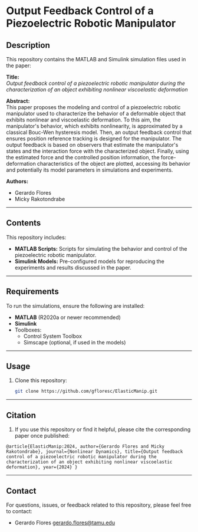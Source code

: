 # Output Feedback Control of a Piezoelectric Robotic Manipulator

## Description
This repository contains the MATLAB and Simulink simulation files used in the paper:

**Title:**  
*Output feedback control of a piezoelectric robotic manipulator during the characterization of an object exhibiting nonlinear viscoelastic deformation*

**Abstract:**  
This paper proposes the modeling and control of a piezoelectric robotic manipulator used to characterize the behavior of a deformable object that exhibits nonlinear and viscoelastic deformation. To this aim, the manipulator's behavior, which exhibits nonlinearity, is approximated by a classical Bouc-Wen hysteresis model. Then, an output feedback control that ensures position reference tracking is designed for the manipulator. The output feedback is based on observers that estimate the manipulator's states and the interaction force with the characterized object. Finally, using the estimated force and the controlled position information, the force-deformation characteristics of the object are plotted, accessing its behavior and potentially its model parameters in simulations and experiments.

**Authors:**  
- Gerardo Flores  
- Micky Rakotondrabe  

---

## Contents
This repository includes:
- **MATLAB Scripts:** Scripts for simulating the behavior and control of the piezoelectric robotic manipulator.
- **Simulink Models:** Pre-configured models for reproducing the experiments and results discussed in the paper.

---

## Requirements
To run the simulations, ensure the following are installed:
- **MATLAB** (R2020a or newer recommended)
- **Simulink**
- Toolboxes:
  - Control System Toolbox
  - Simscape (optional, if used in the models)

---

## Usage
1. Clone this repository:
   ```bash
   git clone https://github.com/gfloresc/ElasticManip.git

---

## Citation
1. If you use this repository or find it helpful, please cite the corresponding paper once published:

  <code>@article{ElasticManip:2024,
  author={Gerardo Flores and Micky Rakotondrabe},
  journal={Nonlinear Dynamics},
  title={Output feedback control of a piezoelectric robotic manipulator during the characterization of an object exhibiting nonlinear viscoelastic deformation}, 
  year={2024}
  }</code>

---

## Contact
For questions, issues, or feedback related to this repository, please feel free to contact:
- Gerardo Flores gerardo.flores@tamu.edu

